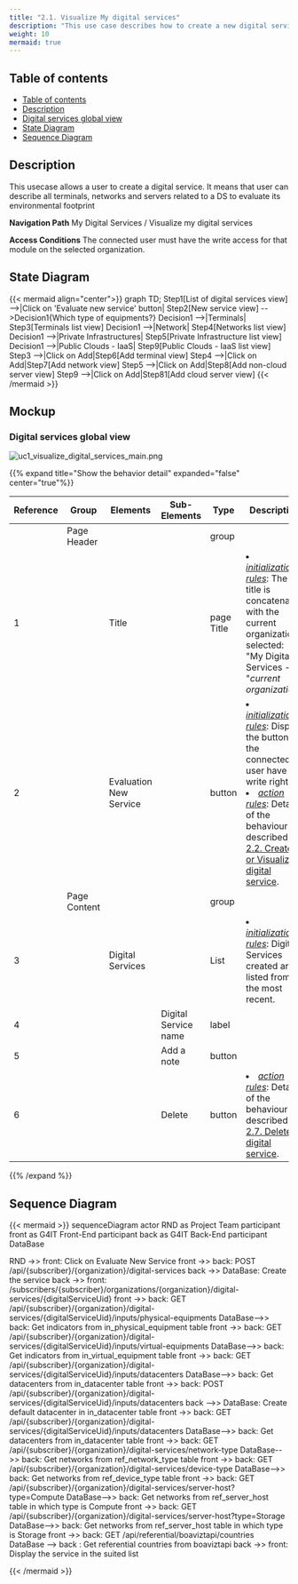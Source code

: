```yaml
---
title: "2.1. Visualize My digital services"
description: "This use case describes how to create a new digital service"
weight: 10
mermaid: true
---
```


## Table of contents

-   [Table of contents](#table-of-contents)
-   [Description](#description)
-   [Digital services global view](#digital-services-global-view)
-   [State Diagram](#state-diagram)
-   [Sequence Diagram](#sequence-diagram)

## Description

This usecase allows a user to create a digital service.
It means that user can describe all terminals, networks and servers related to a DS to evaluate its environmental footprint

**Navigation Path**
My Digital Services / Visualize my digital services

**Access Conditions**
The connected user must have the write access for that module on the selected organization.

## State Diagram

{{< mermaid align="center">}}
graph TD;
Step1[List of digital services view] -->|Click on 'Evaluate new service' button| Step2[New service view] -->Decision1{Which type of equipments?}
Decision1 -->|Terminals| Step3[Terminals list view]
Decision1 -->|Network| Step4[Networks list view]
Decision1 -->|Private Infrastructures| Step5[Private Infrastructure list view]
Decision1 -->|Public Clouds - IaaS| Step9[Public Clouds - IaaS list view]
Step3 -->|Click on Add|Step6[Add terminal view]
Step4 -->|Click on Add|Step7[Add network view]
Step5 -->|Click on Add|Step8[Add non-cloud server view]
Step9 -->|Click on Add|Step81[Add cloud server view]
{{< /mermaid >}}

## Mockup

### Digital services global view

![uc1_visualize_digital_services_main.png](../images/uc1_visualize_digital_services_main.png)

{{% expand title="Show the behavior detail" expanded="false" center="true"%}}

| Reference | Group        | Elements               | Sub-Elements         | Type       | Description                                                                                                                                                                                                                                                 |
| --------- | ------------ | ---------------------- | -------------------- | ---------- | ----------------------------------------------------------------------------------------------------------------------------------------------------------------------------------------------------------------------------------------------------------- |
|           | Page Header  |                        |                      | group      |                                                                                                                                                                                                                                                             |
| 1         |              | Title                  |                      | page Title | <li><u>_initialization rules_</u>: The title is concatenated with the current organization selected: "My Digital Services -" + "_current organization_"                                                                                                     |
| 2         |              | Evaluation New Service |                      | button     | <li><u>_initialization rules_</u>: Display the button if the connected user have write right.<br><li><u>_action rules_</u>: Details of the behaviour is described in [2.2. Create or Visualize a digital service](uc2_create_visualize_digital_service.md). |
|           | Page Content |                        |                      | group      |                                                                                                                                                                                                                                                             |
| 3         |              | Digital Services       |                      | List       | <li><u>_initialization rules_</u>: Digital Services created are listed from the most recent.                                                                                                                                                                |
| 4         |              |                        | Digital Service name | label      |                                                                                                                                                                                                                                                             |
| 5         |              |                        | Add a note           | button     |                                                                                                                                                                                                                                                             |
| 6         |              |                        | Delete               | button     | <li><u>_action rules_</u>: Details of the behaviour is described in [2.7. Delete digital service](uc7_delete_digital_service.md).                                                                                                                           |

{{% /expand %}}

## Sequence Diagram

{{< mermaid >}}
sequenceDiagram
actor RND as Project Team
participant front as G4IT Front-End
participant back as G4IT Back-End
participant DataBase

RND ->> front: Click on Evaluate New Service
front ->> back: POST /api/{subscriber}/{organization}/digital-services
back ->> DataBase: Create the service
back ->> front: /subscribers/{subscriber}/organizations/{organization}/digital-services/{digitalServiceUid}
front ->> back: GET /api/{subscriber}/{organization}/digital-services/{digitalServiceUid}/inputs/physical-equipments
DataBase-->> back: Get indicators from in_physical_equipment table
front ->> back: GET /api/{subscriber}/{organization}/digital-services/{digitalServiceUid}/inputs/virtual-equipments
DataBase-->> back: Get indicators from in_virtual_equipment table
front ->> back: GET /api/{subscriber}/{organization}/digital-services/{digitalServiceUid}/inputs/datacenters
DataBase-->> back: Get datacenters from in_datacenter table
front ->> back: POST /api/{subscriber}/{organization}/digital-services/{digitalServiceUid}/inputs/datacenters
back -->> DataBase: Create default datacenter in in_datacenter table
front ->> back: GET /api/{subscriber}/{organization}/digital-services/{digitalServiceUid}/inputs/datacenters
DataBase-->> back: Get datacenters from in_datacenter table
front ->> back: GET /api/{subscriber}/{organization}/digital-services/network-type
DataBase-->> back: Get networks from ref_network_type table
front ->> back: GET /api/{subscriber}/{organization}/digital-services/device-type
DataBase-->> back: Get networks from ref_device_type table
front ->> back: GET /api/{subscriber}/{organization}/digital-services/server-host?type=Compute
DataBase-->> back: Get networks from ref_server_host table in which type is Compute
front ->> back: GET /api/{subscriber}/{organization}/digital-services/server-host?type=Storage
DataBase-->> back: Get networks from ref_server_host table in which type is Storage
front ->> back: GET /api/referential/boaviztapi/countries
DataBase --> back : Get referential countries from boaviztapi
back ->> front: Display the service in the suited list

{{< /mermaid >}}
